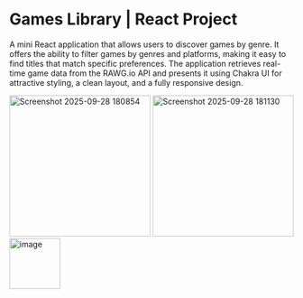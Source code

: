 <h1>Games Library | React Project</h1>

A mini React application that allows users to discover games by genre.
It offers the ability to filter games by genres and platforms, making it easy to find titles that match specific preferences.
The application retrieves real-time game data from the RAWG.io API
and presents it using Chakra UI for attractive styling, a clean layout, and a fully responsive design.

<img width="250" alt="Screenshot 2025-09-28 180854" src="https://github.com/user-attachments/assets/e060e339-1dd6-470a-9e7b-794f959f6c51" />
<img width="250" alt="Screenshot 2025-09-28 181130" src="https://github.com/user-attachments/assets/014759f9-1818-4f8e-acaf-c2d1a245f24e" />
<img width="90"  alt="image" src="https://github.com/user-attachments/assets/2ba3db4d-ea44-45a4-ab51-03077c0e9f7c" />
